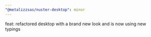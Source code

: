 ```yaml
---
"@metalizzsas/nuster-desktop": minor
---
```


feat: refactored desktop with a brand new look and is now using new typings
